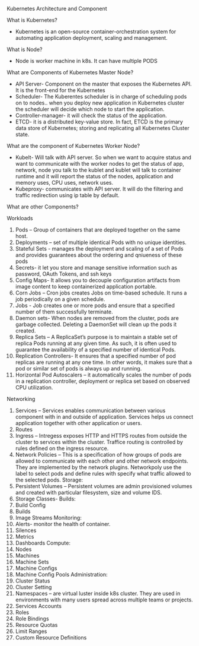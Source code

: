 Kubernetes Architecture and Component

What is Kubernetes?
-	Kubernetes is an open-source container-orchestration system for automating application deployment, scaling and management.

What is Node?
-	Node is worker machine in k8s. It can have multiple PODS

What are Components of Kubernetes Master Node?
-	API Server- Component on the master that exposes the Kubernetes API. It is the front-end for the Kubernetes
-	Scheduler- The Kuberentes scheduler is in charge of scheduling pods on to nodes.. when you deploy new application in Kubernetes cluster the scheduler will decide which node to start the application.
-	Controller-manager- it will check the status of the application.
-	ETCD- it is a distributed key-value store. In fact,  ETCD is the primary data store of Kubernetes; storing and replicating all Kubernetes Cluster state.

What are the component of Kubernetes Worker Node?
-	Kubelt- Will talk with API server. So when we want to acquire status and want to communicate with the worker nodes to get the status of app, network, node you talk to the kublet and kublet will talk to container runtime and it will report the status of the nodes, application and memory uses, CPU uses, network uses.
-	Kubeproxy- communicates with API server. It will do the filtering and traffic redirection using ip table by default.


What are other Components?

Workloads
1.	Pods – Group of containers that are deployed together on the same host.
2.	Deployments – set of multiple identical Pods with no unique identities.
3.	Stateful Sets - manages the deployment and scaling of a set of Pods and provides guarantees about the ordering and qniueness of these pods
4.	Secrets- it let you store and manage sensitive information such as password, OAuth Tokens, and ssh keys
5.	Config Maps- It allows you to decouple configuration artifacts from image content to keep containerized application portable.
6.	Corn Jobs – Cron jobs creates Jobs on time-based schedule. It runs a job periodically on a given schedule.
7.	Jobs - Job creates one or more pods and ensure that a specified number of them successfully terminate.
8.	Daemon sets- When nodes are removed from the cluster, pods are garbage collected. Deleting a DaemonSet will clean up the pods it created.
9.	Replica Sets – A ReplicaSet’s purpose is to maintain a stable set of replica Pods running at any given time. As such, it is often used to guarantee the availability of a specified number of identical Pods.
10.	Replication Controllers- It ensures that a specified number of pod replicas are running at any one time. In other words, it makes sure that a pod or similar set of pods is always up and running.
11.	Horizontal Pod Autoscalers – it automatically scales the number of pods in a replication controller, deployment or replica set based on observed CPU utilization. 

Networking
1.	Services – Services enables communication between various component with in and outside of application. Services helps us connect application together with other application or users.
2.	Routes
3.	Ingress – Intregess exposes HTTP and HTTPS routes from outside the cluster to services within the cluster. Traffice routing is controlled by rules defined on the ingress resource.
4.	Network Policies – This is a specification of how groups of pods are allowed to communicate with each other and other network endpoints. They are implemented by the network plugins. Networkpoly use the label to select pods and define rules with specify what traffic allowed to the selected pods.
Storage:
1.	Persistent Volumes – Persistent volumes are admin provisioned volumes and created with particular filesystem, size and volume IDS.
2.	Storage Classes- 
Builds:
1.	Build Config
2.	Builds
3.	Image Streams
Monitoring:
1.	Alerts- monitor the health of container. 
2.	Silences
3.	Metrics
4.	Dashboards
Compute:
1.	Nodes
2.	Machines
3.	Machine Sets
4.	Machine Configs
5.	Machine Config Pools
Administration:
1.	Cluster Status
2.	Cluster Setting
3.	Namespaces – are virtual  luster inside k8s cluster. They are used in environments with many users spread across multiple teams or projects.
4.	Services Accounts
5.	Roles
6.	Role Bindings
7.	Resource Quotas
8.	Limit Ranges
9.	Custom Resource Definitions



